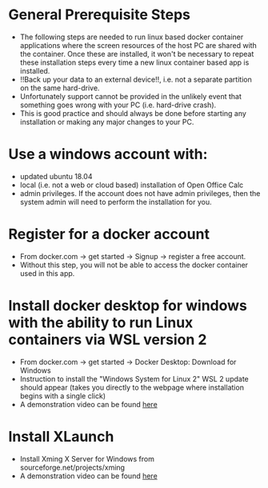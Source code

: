 # General Prerequisite Steps
- The following steps are needed to run linux based docker container applications where the screen resources of the host PC are shared with the container. Once these are installed, it won't be necessary to repeat these installation steps every time a new linux container based app is installed.
- !!Back up your data to an external device!!, i.e. not a separate partition on the same hard-drive.
- Unfortunately support cannot be provided in the unlikely event that something goes wrong with your PC (i.e. hard-drive crash).
- This is good practice and should always be done before starting any installation or making any major changes to your PC.

# Use a windows account with:
- updated ubuntu 18.04
- local (i.e. not a web or cloud based) installation of Open Office Calc
- admin privileges. If the account does not have admin privileges, then the system admin will need to perform the installation for you.

# Register for a docker account
- From docker.com -> get started -> Signup -> register a free account.
- Without this step, you will not be able to access the docker container used in this app.

# Install docker desktop for windows with the ability to run Linux containers via WSL version 2
- From docker.com -> get started -> Docker Desktop: Download for Windows
- Instruction to install the "Windows System for Linux 2" WSL 2 update should appear (takes you directly to the webpage where installation begins with a single click)
- A demonstration video can be found [here](https://vimeo.com/538355816)

# Install XLaunch
- Install Xming X Server for Windows from sourceforge.net/projects/xming
- A demonstration video can be found [here](https://vimeo.com/538377926)
